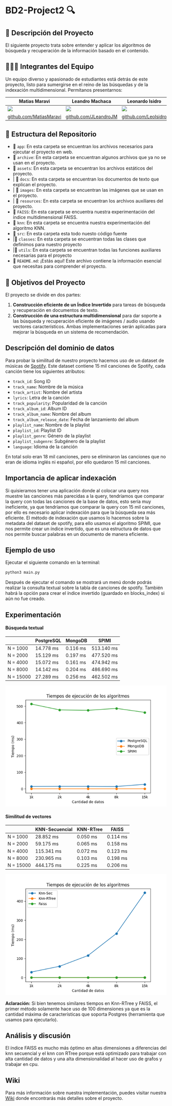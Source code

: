# BD2-Project2 🔍
## 📝 Descripción del Proyecto
El siguiente proyecto trata sobre entender y aplicar los algoritmos de
búsqueda y recuperación de la información basado en el contenido. 
## 🧑‍🤝‍🧑 Integrantes del Equipo

Un equipo diverso y apasionado de estudiantes está detrás de este proyecto, listo para sumergirse en el reino de las búsquedas y de la indexación multidimensional. Permítanos presentarnos:

|    Matias Maravi    |    Leandro Machaca    |    Leonardo Isidro    |    Alejandro Calizaya    | Jerimy Sandoval |
| ----------- | ----------- | ----------- | ----------- | ----------- |
| ![](https://avatars.githubusercontent.com/u/91230547?v=4) | ![](https://avatars.githubusercontent.com/u/102132128?s=400&v=4) | ![](https://avatars.githubusercontent.com/u/90939274?v=4) | ![](https://avatars.githubusercontent.com/u/91271621?v=4) | ![](https://avatars.githubusercontent.com/u/91238497?v=4) |
| [github.com/MatiasMaravi](https://github.com/MatiasMaravi) | [github.com/JLeandroJM](https://github.com/JLeandroJM) | [github.com/LeoIsidro](https://github.com/LeoIsidro) | [github.com/AlejandroCalizaya](https://github.com/AlejandroCalizaya)| [github.com/Jerimy2021](https://github.com/Jerimy2021) |


## 📂 Estructura del Repositorio
- 📁 `app`: En esta carpeta se encuentran los archivos necesarios para ejecutar el proyecto en web.
- 📁 `archive`: En esta carpeta se encuentran algunos archivos que ya no se usan en el proyecto.
- 📁 `assets`: En esta carpeta se encuentran los archivos estáticos del proyecto.
- | 📁 `docs`: En esta carpeta se encuentran los documentos de texto que explican el proyecto.
- | 📁 `images`: En esta carpeta se encuentran las imágenes que se usan en el proyecto.
- | 📁 `resources`: En esta carpeta se encuentran los archivos auxiliares del proyecto.
- 📁 `FAISS`: En esta carpeta se encuentra nuestra experimentación del índice multidimensional FAISS.
- 📁 `knn`: En esta carpeta se encuentra nuestra experimentación del algoritmo KNN.
- 📁 `src`: En esta carpeta esta todo nuesto código fuente
- |📁 `classes`: En esta carpeta se encuentran todas las clases que definimos para nuestro proyecto
- |📁 `utils`: En esta carpeta se encuentran todas las funciones auxiliares necesarias para el proyecto
- 📄 `README.md`: ¡Estás aquí! Este archivo contiene la información esencial que necesitas para comprender el proyecto.

## 🚀 Objetivos del Proyecto
El proyecto se divide en dos
partes: 
1. **Construcción eficiente de un Índice  Invertido** para tareas de búsqueda y recuperación en
documentos de texto.
2. **Construcción de una estructura multidimensional** para dar soporte a las
búsqueda y recuperación eficiente de imágenes / audio usando vectores característicos. 
Ambas implementaciones serán aplicadas para mejorar la búsqueda en un sistema de recomendación.
## Descripción del dominio de datos
Para probar la similitud de nuestro proyecto hacemos uso de un dataset de músicas de 
[Spotify](https://www.kaggle.com/datasets/imuhammad/audio-features-and-lyrics-of-spotify-songs). Este dataset contiene 15 mil canciones de Spotify, cada canción tiene los siguientes atributos:
- `track_id`: Song ID
- `track_name`: Nombre de la música
- `track_artist`: Nombre del artista
- `lyrics`: Letra de la canción
- `track_popularity`: Popularidad de la canción
- `track_album_id`: Album ID
- `track_album_name`: Nombre del album
- `track_album_release_date`: Fecha de lanzamiento del album
- `playlist_name`: Nombre de la playlist
- `playlist_id`: Playlist ID
- `playlist_genre`: Género de la playlist
- `playlist_subgenre`: Subgénero de la playlist
- `language`: Idioma de la canción

En total solo eran 18 mil canciones, pero se eliminaron las canciones que no eran de idioma inglés ni español, por ello quedaron 15 mil canciones.

## Importancia de aplicar indexación
Si quisieramos tener una aplicación donde al colocar una query nos muestre las canciones más parecidas a la query, tendríamos que comparar la query con todas las canciones de la base de datos, esto sería muy ineficiente, ya que tendríamos que comparar la query con 15 mil canciones, por ello es necesario aplicar indexación para que la búsqueda sea más eficiente.
El método de indexación que usamos lo hacemos sobre la metadata del dataset de spotify, para ello usamos el algoritmo SPIMI, que nos permite crear un índice invertido, que es una estructura de datos que nos permite buscar palabras en un documento de manera eficiente.

## Ejemplo de uso
Ejecutar el siguiente comando en la terminal:
```bash
python3 main.py
```
Después de ejecutar el comando se mostrará un menú donde podrás realizar la consulta textual sobre la tabla de canciones de spotify.
También habrá la opción para crear el índice invertido (guardado en blocks_index) si aún no fue creado.

## Experimentación

#### Búsqueda textual
|               | PostgreSQL     | MongoDB    | SPIMI      |
| ------------- | -------------- | ---------- | ---------- |
| N = 1000      | 14.778 ms      | 0.116 ms   | 513.140 ms |
| N = 2000      | 15.129 ms      | 0.197 ms   | 477.520 ms |
| N = 4000      | 15.072 ms      | 0.161 ms   | 474.942 ms |
| N = 8000      | 14.142 ms      | 0.204 ms   | 486.690 ms |
| N = 15000     | 27.289 ms      | 0.256 ms   | 462.502 ms |

![Gráfico 1](https://github.com/MatiasMaravi/BD2-Project2/blob/AlejandroCalizaya-patch-1/assets/images/comp1.png)


#### Similitud de vectores
|               | KNN-Secuencial | KNN-RTree  | FAISS      | 
| ------------- | -------------- | ---------- | ---------- |
| N = 1000      | 28.852 ms      | 0.050 ms   | 0.114 ms   | 
| N = 2000      | 59.175 ms      | 0.065 ms   | 0.158 ms   | 
| N = 4000      | 115.341 ms     | 0.072 ms   | 0.123 ms   | 
| N = 8000      | 230.965 ms     | 0.103 ms   | 0.198 ms   | 
| N = 15000     | 444.175 ms     | 0.225 ms   | 0.206 ms   |

![Gráfico 2](https://github.com/MatiasMaravi/BD2-Project2/blob/AlejandroCalizaya-patch-1/assets/images/comp2.png)

**Aclaración:** Si bien tenemos similares tiempos en Knn-RTree y FAISS, el primer método solamente hace uso de 100 dimensiones ya que es la cantidad máxima de características que soporta Postgres (herramienta que usamos para ejecutarlo).

## Análisis y discusión
El índice FAISS es mucho más óptimo en altas dimensiones a diferencias del knn secuencial y el knn con RTree porque está optimizado para trabajar con alta cantidad de datos y una alta dimensionalidad al hacer uso de grafos y trabajar en cpu.

## Wiki
Para más información sobre nuestra implementación, puedes visitar nuestra [Wiki](https://github.com/JLeandroJM/SpotifyBase/wiki) donde encontrarás más detalles sobre el proyecto.
